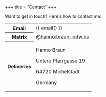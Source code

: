 +++
title = "Contact"
+++

Want to get in touch? Here's how to contact me:

<table class="contact">
    <tr>
        <th>Email</th>
        <td>
            {{ email() }}
        </td>
    </tr>
    <tr>
        <th>Matrix</th>
        <td>
            <a href="https://matrix.to/#/@hanno:braun-odw.eu">
                @hanno:braun-odw.eu
            </a>
        </td>
    </tr>
    <tr>
        <th>Deliveries</th>
        <td>
            <p>Hanno Braun</p>
            <p>Untere Pfarrgasse 19</p>
            <p>64720 Michelstadt</p>
            <p>Germany</p>
        </td>
    </tr>
</table>
